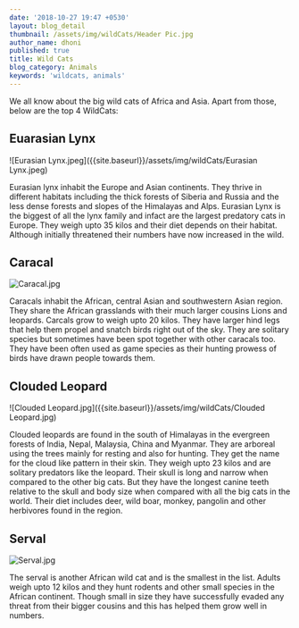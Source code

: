 ```yaml
---
date: '2018-10-27 19:47 +0530'
layout: blog_detail
thumbnail: /assets/img/wildCats/Header Pic.jpg
author_name: dhoni
published: true
title: Wild Cats
blog_category: Animals
keywords: 'wildcats, animals'
---
```

We all know about the big wild cats of  Africa and Asia. Apart from those, below are the top 4 WildCats:

## Euarasian Lynx
![Eurasian Lynx.jpeg]({{site.baseurl}}/assets/img/wildCats/Eurasian Lynx.jpeg)

Eurasian lynx inhabit the Europe and Asian continents. They thrive in different habitats including the thick forests of Siberia and Russia and the less dense forests and slopes of the Himalayas and Alps. Eurasian Lynx is the biggest of all the lynx family and infact are the largest predatory cats in Europe. They weigh upto 35 kilos and their diet depends on their habitat. Although initially threatened their numbers have now increased in the wild.



## Caracal
![Caracal.jpg]({{site.baseurl}}/assets/img/wildCats/Caracal.jpg)

Caracals inhabit the African, central Asian and southwestern Asian region. They share the African grasslands with their much larger cousins Lions and leopards. Carcals grow to weigh upto 20 kilos. They have larger hind legs that help them propel and snatch birds right out of the sky. They are solitary species but sometimes have been spot together with other caracals too. They have been often used as game species as their hunting prowess of birds have drawn people towards them.


## Clouded Leopard
![Clouded Leopard.jpg]({{site.baseurl}}/assets/img/wildCats/Clouded Leopard.jpg)

Clouded leopards are found in the south of Himalayas in the evergreen forests of India, Nepal, Malaysia, China and Myanmar. They are  arboreal using the trees mainly for resting and also for hunting. They get the name for the cloud like pattern in their skin. They weigh upto 23 kilos and are solitary predators like the leopard. Their skull is long and narrow when compared to the other big cats. But they have the longest canine teeth relative to the skull and body size when compared with all the big cats in the world. Their diet includes deer, wild boar, monkey, pangolin and other herbivores found in the region.

## Serval
![Serval.jpg]({{site.baseurl}}/assets/img/wildCats/Serval.jpg)

The serval is another African wild cat and is the smallest in the list. Adults weigh upto 12 kilos and they hunt rodents and other small species in the African continent. Though small in size they have successfully evaded  any threat from their bigger cousins and this has helped them grow well in numbers.


